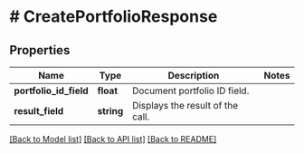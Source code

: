 # # CreatePortfolioResponse

## Properties

Name | Type | Description | Notes
------------ | ------------- | ------------- | -------------
**portfolio_id_field** | **float** | Document portfolio ID field. |
**result_field** | **string** | Displays the result of the call. |

[[Back to Model list]](../../README.md#models) [[Back to API list]](../../README.md#endpoints) [[Back to README]](../../README.md)
